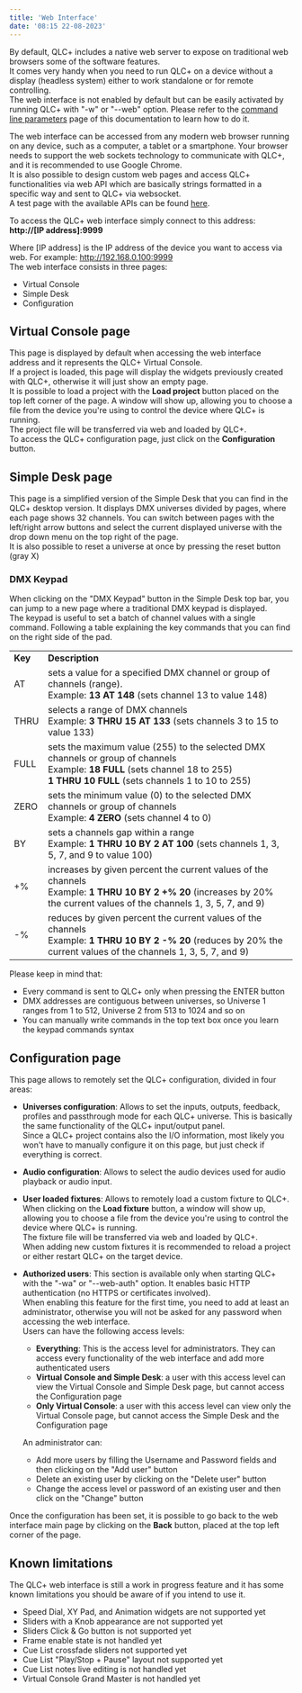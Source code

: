```yaml
---
title: 'Web Interface'
date: '08:15 22-08-2023'
---
```


By default, QLC+ includes a native web server to expose on traditional web browsers some of the software features.  
It comes very handy when you need to run QLC+ on a device without a display (headless system) either to work standalone or for remote controlling.  
The web interface is not enabled by default but can be easily activated by running QLC+ with "-w" or "--web" option. Please refer to the [command line parameters](../command-line-parameters) page of this documentation to learn how to do it.

The web interface can be accessed from any modern web browser running on any device, such as a computer, a tablet or a smartphone. Your browser needs to support the web sockets technology to communicate with QLC+, and it is recommended to use Google Chrome.  
It is also possible to design custom web pages and access QLC+ functionalities via web API which are basically strings formatted in a specific way and sent to QLC+ via websocket.  
A test page with the available APIs can be found [here](https://www.qlcplus.org/Test_Web_API.html).

To access the QLC+ web interface simply connect to this address:  
**http://\[IP address\]:9999**

Where \[IP address\] is the IP address of the device you want to access via web. For example: http://192.168.0.100:9999  
The web interface consists in three pages:

* Virtual Console
* Simple Desk
* Configuration

Virtual Console page
--------------------

This page is displayed by default when accessing the web interface address and it represents the QLC+ Virtual Console.  
If a project is loaded, this page will display the widgets previously created with QLC+, otherwise it will just show an empty page.  
It is possible to load a project with the **Load project** button placed on the top left corner of the page. A window will show up, allowing you to choose a file from the device you're using to control the device where QLC+ is running.  
The project file will be transferred via web and loaded by QLC+.  
To access the QLC+ configuration page, just click on the **Configuration** button.

Simple Desk page
----------------

This page is a simplified version of the Simple Desk that you can find in the QLC+ desktop version. It displays DMX universes divided by pages, where each page shows 32 channels. You can switch between pages with the left/right arrow buttons and select the current displayed universe with the drop down menu on the top right of the page.  
It is also possible to reset a universe at once by pressing the reset button (gray X)

### DMX Keypad

When clicking on the "DMX Keypad" button in the Simple Desk top bar, you can jump to a new page where a traditional DMX keypad is displayed.  
The keypad is useful to set a batch of channel values with a single command. Following a table explaining the key commands that you can find on the right side of the pad.


|     |     |
| --- | --- |
| **Key** | **Description** |
| AT | sets a value for a specified DMX channel or group of channels (range).  <br>Example: **13 AT 148** (sets channel 13 to value 148) |
| THRU | selects a range of DMX channels  <br>Example: **3 THRU 15 AT 133** (sets channels 3 to 15 to value 133) |
| FULL | sets the maximum value (255) to the selected DMX channels or group of channels  <br>Example: **18 FULL** (sets channel 18 to 255)  <br>**1 THRU 10 FULL** (sets channels 1 to 10 to 255) |
| ZERO | sets the minimum value (0) to the selected DMX channels or group of channels  <br>Example: **4 ZERO** (sets channel 4 to 0) |
| BY | sets a channels gap within a range  <br>Example: **1 THRU 10 BY 2 AT 100** (sets channels 1, 3, 5, 7, and 9 to value 100) |
| +% | increases by given percent the current values of the channels  <br>Example: **1 THRU 10 BY 2 +% 20** (increases by 20% the current values of the channels 1, 3, 5, 7, and 9) |
| -% | reduces by given percent the current values of the channels  <br>Example: **1 THRU 10 BY 2 -% 20** (reduces by 20% the current values of the channels 1, 3, 5, 7, and 9) |


Please keep in mind that:

* Every command is sent to QLC+ only when pressing the ENTER button
* DMX addresses are contiguous between universes, so Universe 1 ranges from 1 to 512, Universe 2 from 513 to 1024 and so on
* You can manually write commands in the top text box once you learn the keypad commands syntax

Configuration page
------------------

This page allows to remotely set the QLC+ configuration, divided in four areas:

* **Universes configuration**: Allows to set the inputs, outputs, feedback, profiles and passthrough mode for each QLC+ universe. This is basically the same functionality of the QLC+ input/output panel.  
    Since a QLC+ project contains also the I/O information, most likely you won't have to manually configure it on this page, but just check if everything is correct.

* **Audio configuration**: Allows to select the audio devices used for audio playback or audio input.

* **User loaded fixtures**: Allows to remotely load a custom fixture to QLC+.  
    When clicking on the **Load fixture** button, a window will show up, allowing you to choose a file from the device you're using to control the device where QLC+ is running.  
    The fixture file will be transferred via web and loaded by QLC+.  
    When adding new custom fixtures it is recommended to reload a project or either restart QLC+ on the target device.

* **Authorized users**: This section is available only when starting QLC+ with the "-wa" or "--web-auth" option. It enables basic HTTP authentication (no HTTPS or certificates involved).  
    When enabling this feature for the first time, you need to add at least an administrator, otherwise you will not be asked for any password when accessing the web interface.  
    Users can have the following access levels:

    * **Everything**: This is the access level for administrators. They can access every functionality of the web interface and add more authenticated users
    * **Virtual Console and Simple Desk**: a user with this access level can view the Virtual Console and Simple Desk page, but cannot access the Configuration page
    * **Only Virtual Console**: a user with this access level can view only the Virtual Console page, but cannot access the Simple Desk and the Configuration page

    An administrator can:
    * Add more users by filling the Username and Password fields and then clicking on the "Add user" button
    * Delete an existing user by clicking on the "Delete user" button
    * Change the access level or password of an existing user and then click on the "Change" button

Once the configuration has been set, it is possible to go back to the web interface main page by clicking on the **Back** button, placed at the top left corner of the page.

Known limitations
-----------------

The QLC+ web interface is still a work in progress feature and it has some known limitations you should be aware of if you intend to use it.

* Speed Dial, XY Pad, and Animation widgets are not supported yet
* Sliders with a Knob appearance are not supported yet
* Sliders Click & Go button is not supported yet
* Frame enable state is not handled yet
* Cue List crossfade sliders not supported yet
* Cue List "Play/Stop + Pause" layout not supported yet
* Cue List notes live editing is not handled yet
* Virtual Console Grand Master is not handled yet